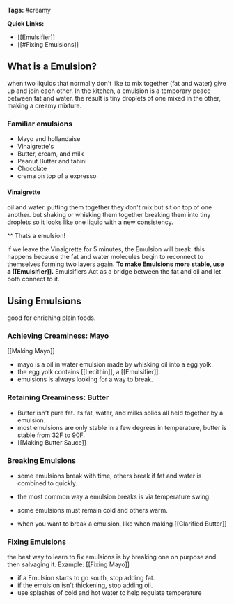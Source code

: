 
**Tags:** #creamy

**Quick Links:**
- [[Emulsifier]]
- [[#Fixing Emulsions]]
## What is a Emulsion?

when two liquids that normally don't like to mix together (fat and water) give up and join each other. 
In the kitchen, a emulsion is a temporary peace between fat and water. the result is tiny droplets of one mixed in the other, making a creamy mixture. 

### Familiar emulsions
- Mayo and hollandaise
- Vinaigrette's
- Butter, cream, and milk
- Peanut Butter and tahini
- Chocolate
- crema on top of a expresso

#### Vinaigrette 
oil and water. putting them together they don't mix but sit on top of one another. but shaking or whisking them together breaking them into tiny droplets so it looks like one liquid with a new consistency. 

^^ Thats a emulsion! 

if we leave the Vinaigrette for 5 minutes, the Emulsion will break. this happens because the fat and water molecules begin to reconnect to themselves forming two layers again. **To make Emulsions more stable, use a [[Emulsifier]].** Emulsifiers Act as a bridge between the fat and oil and let both connect to it. 

## Using Emulsions

good for enriching plain foods. 

### Achieving Creaminess: Mayo

[[Making Mayo]]
- mayo is a oil in water emulsion made by whisking oil into a egg yolk. 
- the egg yolk contains [[Lecithin]], a [[Emulsifier]].
- emulsions is always looking for a way to break. 

### Retaining Creaminess: Butter

- Butter isn't pure fat. its fat, water, and milks solids all held together by a emulsion.
- most emulsions are only stable in a few degrees in temperature, butter is stable from 32F to 90F.
- [[Making Butter Sauce]]

### Breaking Emulsions

- some emulsions break with time, others break if fat and water is combined to quickly. 
- the most common way a emulsion breaks is via temperature swing. 
- some emulsions must remain cold and others warm. 

- when you want to break a emulsion, like when making [[Clarified Butter]]
### Fixing Emulsions

the best way to learn to fix emulsions is by breaking one on purpose and then salvaging it. 
Example: [[Fixing Mayo]]

- if a Emulsion starts to go south, stop adding fat.
- if the emulsion isn't thickening, stop adding oil. 
- use splashes of cold and hot water to help regulate temperature